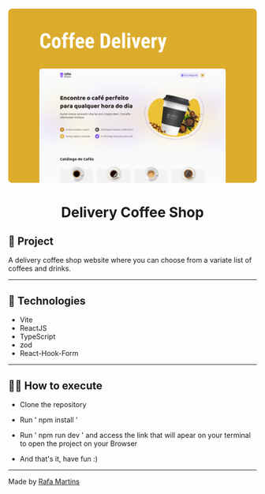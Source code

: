 <p align="center">
    <img alt="" src="./src/assets/Presentation.png"/>
</p>

<h1 align="center">
	Delivery Coffee Shop
</h1>

## 🚀 Project

A delivery coffee shop website where you can choose from a variate list of coffees and drinks.

---

## 🔧 Technologies

- Vite
- ReactJS
- TypeScript
- zod
- React-Hook-Form

---

## 🧑‍💻 How to execute

- Clone the repository

- Run ' npm install '

- Run ' npm run dev ' and access the link that will apear on your terminal to open the project on your Browser

- And that's it, have fun :)

---

Made by <a href="https://twitter.com/RafaMartins_dev" target="_blank">Rafa Martins</a>
